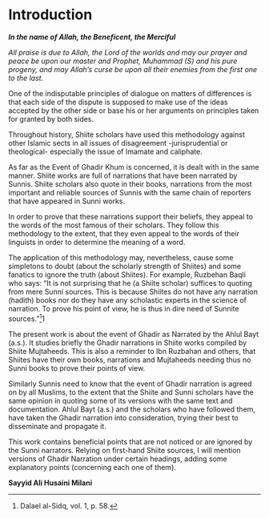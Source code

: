Introduction
============

***In the name of Allah, the Beneficent, the Merciful***

*All praise is due to Allah, the Lord of the worlds and may our prayer
and peace be upon our master and Prophet, Muhammad (S) and his pure
progeny, and may Allah’s curse be upon all their enemies from the first
one to the last.*

One of the indisputable principles of dialogue on matters of differences
is that each side of the dispute is supposed to make use of the ideas
accepted by the other side or base his or her arguments on principles
taken for granted by both sides.

Throughout history, Shiite scholars have used this methodology against
other Islamic sects in all issues of disagreement -jurisprudential or
theological- especially the issue of Imamate and caliphate.

As far as the Event of Ghadir Khum is concerned, it is dealt with in the
same manner. Shiite works are full of narrations that have been narrated
by Sunnis. Shiite scholars also quote in their books, narrations from
the most important and reliable sources of Sunnis with the same chain of
reporters that have appeared in Sunni works.

In order to prove that these narrations support their beliefs, they
appeal to the words of the most famous of their scholars. They follow
this methodology to the extent, that they even appeal to the words of
their linguists in order to determine the meaning of a word.

The application of this methodology may, nevertheless, cause some
simpletons to doubt (about the scholarly strength of Shiites) and some
fanatics to ignore the truth (about Shiites). For example, Ruzbehan
Baqli who says:
“It is not surprising that he (a Shiite scholar) suffices to quoting
from mere Sunni sources. This is because Shiites do not have any
narration (hadith) books nor do they have any scholastic experts in the
science of narration. To prove his point of view, he is thus in dire
need of Sunnite sources.”[^1]1

The present work is about the event of Ghadir as Narrated by the Ahlul
Bayt (a.s.). It studies briefly the Ghadir narrations in Shiite works
compiled by Shiite Mujtaheeds. This is also a reminder to Ibn Ruzbahan
and others, that Shiites have their own books, narrations and Mujtaheeds
needing thus no Sunni books to prove their points of view.

Similarly Sunnis need to know that the event of Ghadir narration is
agreed on by all Muslims, to the extent that the Shiite and Sunni
scholars have the same opinion in quoting some of its versions with the
same text and documentation. Ahlul Bayt (a.s.) and the scholars who have
followed them, have taken the Ghadir narration into consideration,
trying their best to disseminate and propagate it.

This work contains beneficial points that are not noticed or are ignored
by the Sunni narrators. Relying on first-hand Shiite sources, I will
mention versions of Ghadir Narration under certain headings, adding some
explanatory points (concerning each one of them).

**Sayyid Ali Husaini Milani**

[^1]: Dalael al-Sidq, vol. 1, p. 58.



